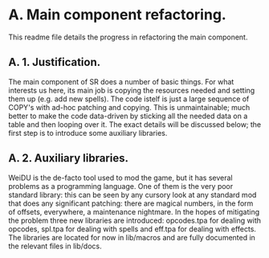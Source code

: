 # A. Main component refactoring.

This readme file details the progress in refactoring the main component.

## A. 1. Justification.

The main component of SR does a number of basic things. For what interests us here, its main job is copying the resources needed and setting them up (e.g. add new spells). The code istelf is just a large sequence of COPY's with ad-hoc patching and copying. This is unmaintainable; much better to make the code data-driven by sticking all the needed data on a table and then looping over it. The exact details will be discussed below; the first step is to introduce some auxiliary libraries.

## A. 2. Auxiliary libraries.

WeiDU is the de-facto tool used to mod the game, but it has several problems as a programming language. One of them is the very poor standard library: this can be seen by any cursory look at any standard mod that does any significant patching: there are magical numbers, in the form of offsets, everywhere, a maintenance nightmare. In the hopes of mitigating the problem three new libraries are introduced: opcodes.tpa for dealing with opcodes, spl.tpa for dealing with spells and eff.tpa for dealing with effects. The libraries are located for now in lib/macros and are fully documented in the relevant files in lib/docs.